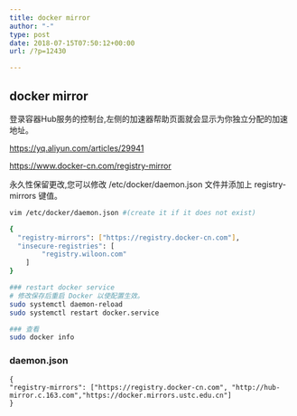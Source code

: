 ```yaml
---
title: docker mirror
author: "-"
type: post
date: 2018-07-15T07:50:12+00:00
url: /?p=12430

---
```

## docker mirror
登录容器Hub服务的控制台,左侧的加速器帮助页面就会显示为你独立分配的加速地址。
  
https://yq.aliyun.com/articles/29941

https://www.docker-cn.com/registry-mirror

永久性保留更改,您可以修改 /etc/docker/daemon.json 文件并添加上 registry-mirrors 键值。

```bash
vim /etc/docker/daemon.json #(create it if it does not exist)

{
  "registry-mirrors": ["https://registry.docker-cn.com"],
  "insecure-registries": [
        "registry.wiloon.com"
    ]
}

### restart docker service
# 修改保存后重启 Docker 以使配置生效。
sudo systemctl daemon-reload
sudo systemctl restart docker.service

### 查看
sudo docker info
```

### daemon.json

    { 
    "registry-mirrors": ["https://registry.docker-cn.com", "http://hub-mirror.c.163.com","https://docker.mirrors.ustc.edu.cn"] 
    }